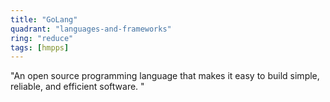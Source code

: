 ```yaml
---
title: "GoLang"
quadrant: "languages-and-frameworks"
ring: "reduce"
tags: [hmpps]
---
```


"An open source programming language that makes it easy to build simple, reliable, and efficient software. "
